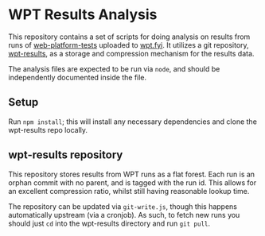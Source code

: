 # WPT Results Analysis

This repository contains a set of scripts for doing analysis on results from
runs of [web-platform-tests](https://web-platform-tests.org/) uploaded to
[wpt.fyi](https://wpt.fyi). It utilizes a git repository,
[wpt-results](https://github.com/ecosystem-infra/wpt-results), as a storage and
compression mechanism for the results data.

The analysis files are expected to be run via `node`, and should be
independently documented inside the file.

## Setup

Run `npm install`; this will install any necessary dependencies and clone the
wpt-results repo locally.

## wpt-results repository

This repository stores results from WPT runs as a flat forest. Each run is an
orphan commit with no parent, and is tagged with the run id. This allows for an
excellent compression ratio, whilst still having reasonable lookup time.

The repository can be updated via `git-write.js`, though this happens
automatically upstream (via a cronjob). As such, to fetch new runs you should
just `cd` into the wpt-results directory and run `git pull`.

